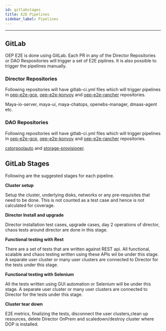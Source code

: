 ```yaml
---
id: gitlabstages
title: E2E Pipelines
sidebar_label: Pipelines
---
```

------

## GitLab

OEP E2E is done using GitLab. Each PR in any of the Director Repositories or DAO Respositories will trigger a set of E2E piplines. It is also possible to trigger the pipelines manually. 

### Director Repositories

Following repositories will have gitlab-ci.yml files which will trigger pipelines in [oep-e2e-gcp](https://github.com/mayadata-io/oep-e2e-gcp), [oep-e2e-konvoy](https://github.com/mayadata-io/oep-e2e-konvoy) and [oep-e2e-rancher](https://github.com/mayadata-io/oep-e2e-rancher) repositories.



Maya-io-server, maya-ui, maya-chatops, openebs-manager, dmaas-agent etc. 



### DAO Repositories

Following repositories will have gitlab-ci.yml files which will trigger pipelines in [oep-e2e-gcp](https://github.com/mayadata-io/oep-e2e-gcp), [oep-e2e-konvoy](https://github.com/mayadata-io/oep-e2e-konvoy) and [oep-e2e-rancher](https://github.com/mayadata-io/oep-e2e-rancher) repositories.

[cstorpoolauto](https://github.com/mayadata-io/cstorpoolauto) and [storage-provisioner](https://github.com/mayadata-io/storage-provisioner).

## GitLab Stages

Following are the suggested stages for each pipeline.

**Cluster setup**

Setup the cluster, underlying disks, networks or any pre-requisites that need to be done. This is not counted as a test case and hence is not calculated for coverage.

**Director Install and upgrade**

Director installation test cases, upgrade cases, day 2 operations of director, chaos tests around director are done in this stage.

**Functional testing with Rest**

There are a set of tests that are written against REST api. All functional, scalable and chaos testing written using these APIs wil be under this stage. A separate user cluster or many user clusters are connected to Director for the tests under this stage.

**Functional testing with Selenium**

All the tests written using GUI automation or Selenium will be under this stage. A separate user cluster or many user clusters are connected to Director for the tests under this stage.

**Cluster tear down**

E2E metrics, finalizing the tests, disconnect the user clusters,clean up resources, delete Director OnPrem and scaledown/destroy cluster where DOP is installed.

